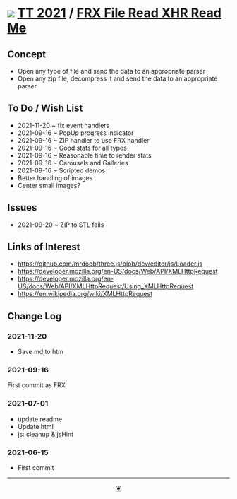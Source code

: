 # [![](https://pushme-pullyou.github.io/tootoo-2021/lib/assets/icons/mark-github.svg )](https://github.com/pushme-pullyou/tootoo-2021/ "Source code on GitHub" ) [TT 2021]( https://pushme-pullyou.github.io/tootoo-2021/ "Home page" ) / [FRX File Read XHR Read Me]( https://pushme-pullyou.github.io/tootoo-2021/#lib09/frx-file-read-xhr/README.md )


<!--  @@@
<div class=iframe-resize ><iframe src=https://pushme-pullyou.github.io/tootoo-2021/lib09/frx-file-read-xhr/ height=100% width=100% ></iframe></div>
_FOX File Read XHR in a resizable window. One finger to rotate. Two to zoom._

### Full Screen: [FOX File Read XHR]( https://pushme-pullyou.github.io/tootoo-2021/lib09/frx-file-read-xhr/ )
@@@  -->


## Concept

* Open any type of file and send the data to an appropriate parser
* Open any zip file, decompress it and send the data to an appropriate parser

## To Do / Wish List

* 2021-11-20 ~ fix event handlers
* 2021-09-16 ~ PopUp progress indicator
* 2021-09-16 ~ ZIP handler to use FRX handler
* 2021-09-16 ~ Good stats for all types
* 2021-09-16 ~ Reasonable time to render stats
* 2021-09-16 ~ Carousels and Galleries
* 2021-09-16 ~ Scripted demos
* Better handling of images
* Center small images?

## Issues

* 2021-09-20 ~ ZIP to STL fails

## Links of Interest

* https://github.com/mrdoob/three.js/blob/dev/editor/js/Loader.js
* https://developer.mozilla.org/en-US/docs/Web/API/XMLHttpRequest
* https://developer.mozilla.org/en-US/docs/Web/API/XMLHttpRequest/Using_XMLHttpRequest
* https://en.wikipedia.org/wiki/XMLHttpRequest


## Change Log

### 2021-11-20

* Save md to htm

### 2021-09-16

First commit as FRX

### 2021-07-01

* update readme
* Update html
* js: cleanup & jsHint

### 2021-06-15

* First commit


***

<center title="Hello! Click me to go up to the top" ><a class=aDingbat href=javascript:window.scrollTo(0,0);> ❦ </a></center>
